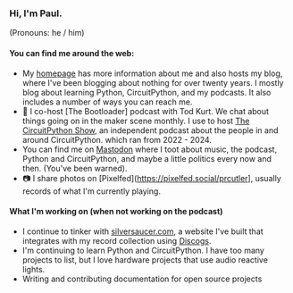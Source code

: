 ### Hi, I'm Paul. 

(Pronouns:  he / him)

<!--
**prcutler/prcutler** is a ✨ _special_ ✨ repository because its `README.md` (this file) appears on your GitHub profile.

Here are some ideas to get you started:

- 🔭 I’m currently working on ...
- 🌱 I’m currently learning ...
- 👯 I’m looking to collaborate on ...
- 🤔 I’m looking for help with ...
- 💬 Ask me about ...
- 📫 How to reach me: ...
- 😄 Pronouns: ...
- ⚡ Fun fact: ...
-->

#### You can find me around the web:
- My [homepage](https://www.paulcutler.org) has more information about me and also hosts my blog, where I've been blogging about nothing for over twenty years.  I mostly blog about learning Python, CircuitPython, and my podcasts.  It also includes a number of ways you can reach me.
- 🎤 I co-host [The Bootloader] podcast with Tod Kurt.  We chat about things going on in the maker scene monthly.  I use to host [The CircuitPython Show](https://circuitpythonshow.com), an independent podcast about the people in and around CircuitPython. which ran from 2022 - 2024.
- You can find me on <a href="https://hachyderm.io/@prcutler" rel="me">Mastodon</a> where I toot about music, the podcast, Python and CircuitPython, and maybe a little politics every now and then. (You've been warned).
- 📷 I share photos on [Pixelfed](https://pixelfed.social/prcutler], usually records of what I'm currently playing.

#### What I'm working on (when not working on the podcast)
- I continue to tinker with [silversaucer.com](https://silversaucer.com), a website I've built that integrates with my record collection using [Discogs](https://discogs.com).
- I'm continuing to learn Python and CircuitPython. I have too many projects to list, but I love hardware projects that use audio reactive lights.
- Writing and contributing documentation for open source projects
